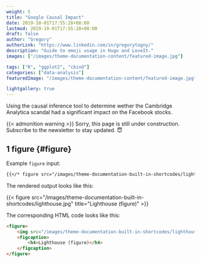 ```yaml
---
weight: 5
title: "Google Causal Impact"
date: 2019-10-01T17:55:28+08:00
lastmod: 2019-10-01T17:55:28+08:00
draft: false
author: "Gregory"
authorLink: "https://www.linkedin.com/in/gregorytagny/"
description: "Guide to emoji usage in Hugo and LoveIt."
images: ["/images/theme-documentation-content/featured-image.jpg"]

tags: ["R", "ggplot2", "cbind"]
categories: ["data-analysis"]
featuredImage: "/images/theme-documentation-content/featured-image.jpg"

lightgallery: true
---
```


Using the causal inference tool to determine wether the Cambridge Analytica scandal had a significant impact on the Facebook stocks.

<!--more-->

{{< admonition warning >}}
Sorry, this page is still under construction. Subscribe to the newsletter to stay updated. :innocent:

## 1 figure {#figure}

Example `figure` input:

```markdown
{{</* figure src="/images/theme-documentation-built-in-shortcodes/lighthouse.jpg" title="Lighthouse (figure)" */>}}
```

The rendered output looks like this:

{{< figure src="/images/theme-documentation-built-in-shortcodes/lighthouse.jpg" title="Lighthouse (figure)" >}}

The corresponding HTML code looks like this:

```html
<figure>
    <img src="/images/theme-documentation-built-in-shortcodes/lighthouse.jpg"/>
    <figcaption>
        <h4>Lighthouse (figure)</h4>
    </figcaption>
</figure>
```
